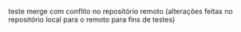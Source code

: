 teste merge com conflito no repositório remoto (alterações feitas no repositório local para o remoto para fins de testes)
